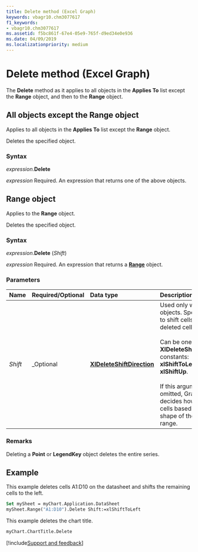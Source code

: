 ```yaml
---
title: Delete method (Excel Graph)
keywords: vbagr10.chm3077617
f1_keywords:
- vbagr10.chm3077617
ms.assetid: f5bc861f-67e4-05e9-765f-d9ed34e0e936
ms.date: 04/09/2019
ms.localizationpriority: medium
---
```



# Delete method (Excel Graph)

The **Delete** method as it applies to all objects in the **Applies To** list except the **Range** object, and then to the **Range** object. 

## All objects except the Range object

Applies to all objects in the **Applies To** list except the **Range** object.

Deletes the specified object.

### Syntax

_expression_.**Delete**

_expression_ Required. An expression that returns one of the above objects.



## Range object

Applies to the **Range** object.

Deletes the specified object.

### Syntax

_expression_.**Delete** (_Shift_)

_expression_ Required. An expression that returns a **[Range](excel.range-graph-object.md)** object. 


### Parameters

|Name|Required/Optional|Data type|Description|
|:-----|:-----|:-----|:-----|
|_Shift_ |_Optional|**[XlDeleteShiftDirection](excel.xldeleteshiftdirection.md)** |Used only with **Range** objects. Specifies how to shift cells to replace deleted cells.<br/><br/> Can be one of these **XlDeleteShiftDirection** constants: **xlShiftToLeft** or **xlShiftUp**. <br/><br/>If this argument is omitted, Graph decides how to shift cells based on the shape of the specified range.|

### Remarks

Deleting a **Point** or **LegendKey** object deletes the entire series.


## Example

This example deletes cells A1:D10 on the datasheet and shifts the remaining cells to the left.

```vb
Set mySheet = myChart.Application.DataSheet 
mySheet.Range("A1:D10").Delete Shift:=xlShiftToLeft
```

This example deletes the chart title.

```vb
myChart.ChartTitle.Delete
```


[!include[Support and feedback](~/includes/feedback-boilerplate.md)]